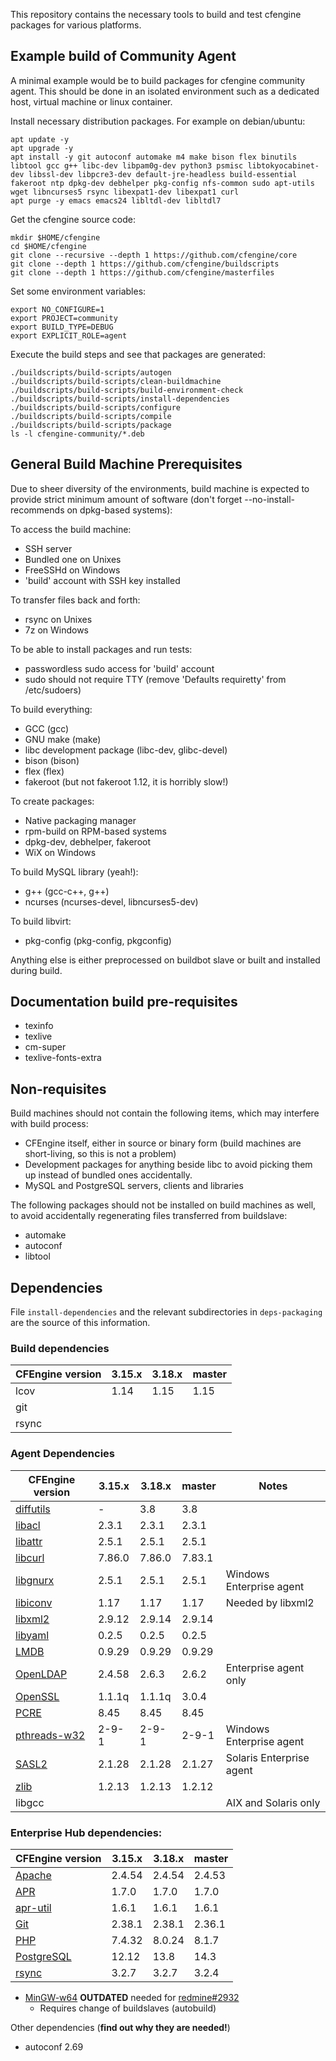 This repository contains the necessary tools to build and test cfengine packages for various platforms.

## Example build of Community Agent

A minimal example would be to build packages for cfengine community agent.
This should be done in an isolated environment such as a dedicated host, virtual machine or linux container.

Install necessary distribution packages. For example on debian/ubuntu:

```
apt update -y
apt upgrade -y
apt install -y git autoconf automake m4 make bison flex binutils libtool gcc g++ libc-dev libpam0g-dev python3 psmisc libtokyocabinet-dev libssl-dev libpcre3-dev default-jre-headless build-essential fakeroot ntp dpkg-dev debhelper pkg-config nfs-common sudo apt-utils wget libncurses5 rsync libexpat1-dev libexpat1 curl
apt purge -y emacs emacs24 libltdl-dev libltdl7
```

Get the cfengine source code:

```
mkdir $HOME/cfengine
cd $HOME/cfengine
git clone --recursive --depth 1 https://github.com/cfengine/core
git clone --depth 1 https://github.com/cfengine/buildscripts
git clone --depth 1 https://github.com/cfengine/masterfiles
```

Set some environment variables:

```
export NO_CONFIGURE=1
export PROJECT=community
export BUILD_TYPE=DEBUG
export EXPLICIT_ROLE=agent
```

Execute the build steps and see that packages are generated:

```
./buildscripts/build-scripts/autogen
./buildscripts/build-scripts/clean-buildmachine
./buildscripts/build-scripts/build-environment-check
./buildscripts/build-scripts/install-dependencies
./buildscripts/build-scripts/configure
./buildscripts/build-scripts/compile
./buildscripts/build-scripts/package
ls -l cfengine-community/*.deb
```

## General Build Machine Prerequisites

Due to sheer diversity of the environments, build machine is expected to provide
strict minimum amount of software (don't forget --no-install-recommends on
dpkg-based systems):

To access the build machine:
 * SSH server
  * Bundled one on Unixes
  * FreeSSHd on Windows
 * 'build' account with SSH key installed

To transfer files back and forth:
 * rsync on Unixes
 * 7z on Windows

To be able to install packages and run tests:
 * passwordless sudo access for 'build' account
 * sudo should not require TTY (remove 'Defaults requiretty' from /etc/sudoers)

To build everything:
 * GCC (gcc)
 * GNU make (make)
 * libc development package (libc-dev, glibc-devel)
 * bison (bison)
 * flex (flex)
 * fakeroot (but not fakeroot 1.12, it is horribly slow!)

To create packages:
 * Native packaging manager
  * rpm-build on RPM-based systems
  * dpkg-dev, debhelper, fakeroot
  * WiX on Windows

To build MySQL library (yeah!):
 * g++ (gcc-c++, g++)
 * ncurses (ncurses-devel, libncurses5-dev)

To build libvirt:
 * pkg-config (pkg-config, pkgconfig)

Anything else is either preprocessed on buildbot slave or built and installed
during build.

## Documentation build pre-requisites

 * texinfo
 * texlive
 * cm-super
 * texlive-fonts-extra

## Non-requisites

Build machines should not contain the following items, which may interfere with
build process:

 * CFEngine itself, either in source or binary form (build machines are
   short-living, so this is not a problem)
 * Development packages for anything beside libc to avoid picking them up
   instead of bundled ones accidentally.
 * MySQL and PostgreSQL servers, clients and libraries

The following packages should not be installed on build machines as well, to
avoid accidentally regenerating files transferred from buildslave:

 * automake
 * autoconf
 * libtool

## Dependencies

File `install-dependencies` and the relevant subdirectories in `deps-packaging` are the source of this information.

### Build dependencies

| CFEngine version | 3.15.x | 3.18.x | master |
| ---------------- | ------ | ------ | ------ |
| lcov             | 1.14   | 1.15   | 1.15   |
| git              |        |        |        |
| rsync            |        |        |        |

### Agent Dependencies

| CFEngine version                                                                 | 3.15.x | 3.18.x | master | Notes                    |
| -------------------------------------------------------------------------------- | ------ | ------ | ------ | ------------------------ |
| [diffutils](https://ftpmirror.gnu.org/diffutils/)                                | -      | 3.8    | 3.8    |                          |
| [libacl](http://download.savannah.gnu.org/releases/acl/)                         | 2.3.1  | 2.3.1  | 2.3.1  |                          |
| [libattr](http://download.savannah.gnu.org/releases/attr/)                       | 2.5.1  | 2.5.1  | 2.5.1  |                          |
| [libcurl](http://curl.haxx.se/download.html)                                     | 7.86.0 | 7.86.0 | 7.83.1 |                          |
| [libgnurx](http://www.gnu.org/software/rx/rx.html)                               | 2.5.1  | 2.5.1  | 2.5.1  | Windows Enterprise agent |
| [libiconv](http://ftp.gnu.org/gnu/libiconv/)                                     | 1.17   | 1.17   | 1.17   | Needed by libxml2        |
| [libxml2](http://xmlsoft.org/sources/)                                           | 2.9.12 | 2.9.14 | 2.9.14 |                          |
| [libyaml](http://pyyaml.org/wiki/LibYAML)                                        | 0.2.5  | 0.2.5  | 0.2.5  |                          |
| [LMDB](https://github.com/LMDB/lmdb/)                                            | 0.9.29 | 0.9.29 | 0.9.29 |                          |
| [OpenLDAP](http://www.openldap.org/software/download/OpenLDAP/openldap-release/) | 2.4.58 | 2.6.3  | 2.6.2  | Enterprise agent only    |
| [OpenSSL](http://openssl.org/)                                                   | 1.1.1q | 1.1.1q | 3.0.4  |                          |
| [PCRE](http://ftp.csx.cam.ac.uk/pub/software/programming/pcre/)                  | 8.45   | 8.45   | 8.45   |                          |
| [pthreads-w32](ftp://sourceware.org/pub/pthreads-win32/)                         | 2-9-1  | 2-9-1  | 2-9-1  | Windows Enterprise agent |
| [SASL2](https://cyrusimap.org/mediawiki/index.php/Downloads)                     | 2.1.28 | 2.1.28 | 2.1.27 | Solaris Enterprise agent |
| [zlib](http://www.zlib.net/)                                                     | 1.2.13 | 1.2.13 | 1.2.12 |                          |
| libgcc                                                                           |        |        |        | AIX and Solaris only     |

### Enterprise Hub dependencies:

| CFEngine version                                    | 3.15.x | 3.18.x | master |
| --------------------------------------------------- | ------ | ------ | ------ |
| [Apache](http://httpd.apache.org/)                  | 2.4.54 | 2.4.54 | 2.4.53 |
| [APR](https://apr.apache.org/)                      | 1.7.0  | 1.7.0  | 1.7.0  |
| [apr-util](https://apr.apache.org/)                 | 1.6.1  | 1.6.1  | 1.6.1  |
| [Git](https://www.kernel.org/pub/software/scm/git/) | 2.38.1 | 2.38.1 | 2.36.1 |
| [PHP](http://php.net/)                              | 7.4.32 | 8.0.24 | 8.1.7  |
| [PostgreSQL](http://www.postgresql.org/)            | 12.12  | 13.8   | 14.3   |
| [rsync](https://download.samba.org/pub/rsync/)      | 3.2.7  | 3.2.7  | 3.2.4  |

* [MinGW-w64](http://sourceforge.net/projects/mingw-w64/) **OUTDATED** needed
  for [redmine#2932](https://dev.cfengine.com/issues/2932)
  * Requires change of buildslaves (autobuild)

Other dependencies (**find out why they are needed!**)

* autoconf 2.69
